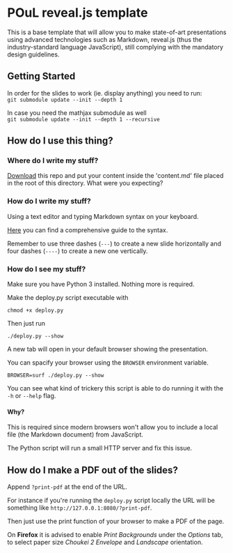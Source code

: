 # POuL reveal.js template

This is a base template that will allow you to make state-of-art presentations
using advanced technologies such as Markdown, reveal.js (thus the
industry-standard language JavaScript), still complying with the mandatory
design guidelines.

## Getting Started

In order for the slides to work (ie. display anything) you need to run:  
`git submodule update --init --depth 1`  

In case you need the mathjax submodule as well  
`git submodule update --init --depth 1 --recursive`

## How do I use this thing?

### Where do I write my stuff?

[Download][download] this repo and put your content inside the 'content.md'
file placed in the root of this directory. What were you expecting?

### How do I write my stuff?

Using a text editor and typing Markdown syntax on your keyboard.

[Here][markdown-guide] you can find a comprehensive guide to the syntax.

Remember to use three dashes (`---`) to create a new slide horizontally and
four dashes (`----`) to create a new one vertically.

### How do I see my stuff?

Make sure you have Python 3 installed. Nothing more is required.

Make the deploy.py script executable with

    chmod +x deploy.py

Then just run

    ./deploy.py --show

A new tab will open in your default browser showing the presentation.

You can spacify your browser using the `BROWSER` environment variable.

    BROWSER=surf ./deploy.py --show

You can see what kind of trickery this script is able to do running it with the
`-h` or `--help` flag.

#### Why?

This is required since modern browsers won't allow you to include a local file
(the Markdown document) from JavaScript.

The Python script will run a small HTTP server and fix this issue.

## How do I make a PDF out of the slides?

Append `?print-pdf` at the end of the URL.

For instance if you're running the `deploy.py` script locally the URL will be
something like `http://127.0.0.1:8080/?print-pdf`.

Then just use the print function of your browser to make a PDF of the page.

On **Firefox** it is advised to enable *Print Backgrounds* under the *Options* tab,
to select paper size *Choukei 2 Envelope* and *Landscape* orientation.

[download]: https://gitlab.poul.org/corsi/revealjs-poul/repository/archive.zip?ref=master
[markdown-guide]: https://github.com/adam-p/markdown-here/wiki/Markdown-Cheatsheet
